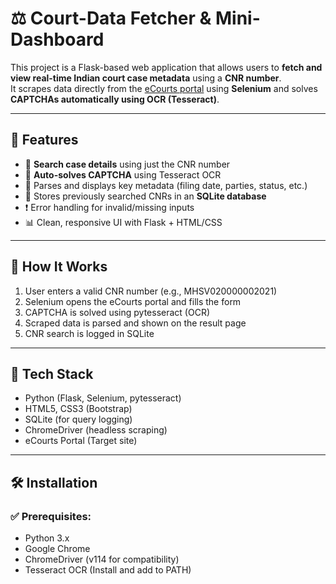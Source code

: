 # ⚖️ Court-Data Fetcher & Mini-Dashboard

This project is a Flask-based web application that allows users to **fetch and view real-time Indian court case metadata** using a **CNR number**.  
It scrapes data directly from the [eCourts portal](https://services.ecourts.gov.in/ecourtindia_v6/) using **Selenium** and solves **CAPTCHAs automatically using OCR (Tesseract)**.

---

## 📌 Features

- 🔎 **Search case details** using just the CNR number
- 🧠 **Auto-solves CAPTCHA** using Tesseract OCR
- 🧾 Parses and displays key metadata (filing date, parties, status, etc.)
- 💾 Stores previously searched CNRs in an **SQLite database**
- ❗ Error handling for invalid/missing inputs
- 📊 Clean, responsive UI with Flask + HTML/CSS

---

## 🚀 How It Works

1. User enters a valid CNR number (e.g., MHSV020000002021)
2. Selenium opens the eCourts portal and fills the form
3. CAPTCHA is solved using pytesseract (OCR)
4. Scraped data is parsed and shown on the result page
5. CNR search is logged in SQLite

---

## 🧠 Tech Stack

- Python (Flask, Selenium, pytesseract)
- HTML5, CSS3 (Bootstrap)
- SQLite (for query logging)
- ChromeDriver (headless scraping)
- eCourts Portal (Target site)

---

## 🛠️ Installation

### ✅ Prerequisites:
- Python 3.x
- Google Chrome
- ChromeDriver (v114 for compatibility)
- Tesseract OCR (Install and add to PATH)


